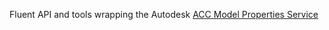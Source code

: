 ﻿Fluent API and tools wrapping the Autodesk [ACC Model Properties Service](https://aps.autodesk.com/en/docs/acc/v1/reference/http/index-v2-index-fields-get/)